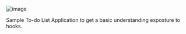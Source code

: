 ![image](https://user-images.githubusercontent.com/68497024/155171054-e35edb5e-49e5-460c-90b1-2d13934a82af.png)

Sample To-do List Application to get a basic understanding exposture to hooks.
